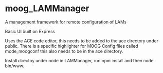 moog_LAMManager
===============

A management framework for remote configuration of LAMs

Basic UI built on Express 

Uses the ACE code editor, this needs to be added to the ace directory under public. There is a specific highlighter for MOOG Config files called mode_moogconf this also needs to be in the ace directory.

Install directoy under node in LAMManager, run npm install and then node bin/www.